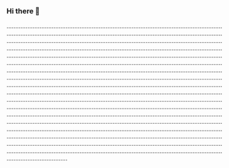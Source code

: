 ### Hi there 👋

...........................................................................................................................................................................................................................................................................................................................................................................................................................................................................................................................................................................................................................................................................................................................................................................................................................................................................................................................................................................................................................................................................................................................................................................................................................................................................................................................................................................................................................................................................................................................................................................................................................................................................................................................................................................................................................................................................................................................................................................................................................................................................................................................................................................................................................................................................................................................................................